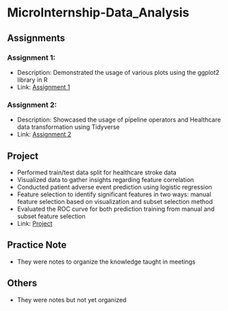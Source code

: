 # MicroInternship-Data_Analysis

## Assignments
### Assignment 1: 
- Description: Demonstrated the usage of various plots using the ggplot2 library in R
- Link: [Assignment 1](https://github.com/StevenG777/MicroInternship-Data_Analysis/blob/main/Assignments/Assignment%201/Assignment1.pdf)

### Assignment 2:
- Description: Showcased the usage of pipeline operators and Healthcare data transformation using Tidyverse
- Link: [Assignment 2](https://github.com/StevenG777/MicroInternship-Data_Analysis/blob/main/Assignments/Assignment%202/Assignment2.pdf)

## Project
- Performed train/test data split for healthcare stroke data
- Visualized data to gather insights regarding feature correlation
- Conducted patient adverse event prediction using logistic regression
- Feature selection to identify significant features in two ways: manual feature selection based on visualization and subset selection method
- Evaluated the ROC curve for both prediction training from manual and subset feature selection
- Link: [Project](https://github.com/StevenG777/MicroInternship-Data_Analysis/blob/main/Project/project.pdf)

## Practice Note
- They were notes to organize the knowledge taught in meetings

## Others
- They were notes but not yet organized
